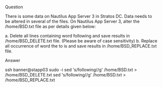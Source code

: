 Question

There is some data on Nautilus App Server 3 in Stratos DC. Data needs to be altered in several of the files. On Nautilus App Server 3, alter the /home/BSD.txt file as per details given below:

a. Delete all lines containing word following and save results in /home/BSD_DELETE.txt file. (Please be aware of case sensitivity)
b. Replace all occurrence of word the to is and save results in /home/BSD_REPLACE.txt file.

Answer

ssh banner@stapp03
sudo -i
sed 's/following//g' /home/BSD.txt > /home/BSD_DELETE.txt
sed 's/following//g' /home/BSD.txt > /home/BSD_REPLACE.txt